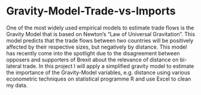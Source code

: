 # Gravity-Model-Trade-vs-Imports
One of the most widely used empirical models to estimate trade flows is the Gravity Model that is based on Newton’s “Law of Universal Gravitation”. This model predicts that the trade flows between two countries will be positively affected by their respective sizes, but negatively by distance. This model has recently come into the spotlight due to the disagreement between opposers and supporters of Brexit about the relevance of distance on bi-lateral trade. In this project I will apply a simplified gravity model to estimate the importance of the Gravity-Model variables, e.g. distance using various econometric techniques on statistical programme R and use Excel to clean my data. 
